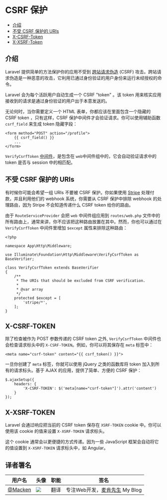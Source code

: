 # CSRF 保护

- [介绍](#csrf-introduction)
- [不受 CSRF 保护的 URIs](#csrf-excluding-uris)
- [X-CSRF-Token](#csrf-x-csrf-token)
- [X-XSRF-Token](#csrf-x-xsrf-token)

<a name="csrf-introduction"></a>
## 介绍

Laravel 提供简单的方法保护你的应用不受到 [跨站请求伪造](http://en.wikipedia.org/wiki/Cross-site_request_forgery) (CSRF) 攻击。跨站请求伪造是一种恶意的攻击，它利用已通过身份验证的用户身份来运行未经授权的命令。

Laravel 会为每个活跃用户自动生成一个 CSRF "token" 。该 token 用来核实应用接收到的请求是通过身份验证的用户出于本意发送的。

无论何时，当你需要定义一个 HTML 表单，你都应该在里面包含一个隐藏的 CSRF token ，只有这样，CSRF 保护中间件才会验证请求。你可以使用辅助函数 `csrf_field` 来生成 token 隐藏字段：

    <form method="POST" action="/profile">
        {{ csrf_field() }}
        ...
    </form>

`VerifyCsrfToken` [中间件](/docs/{{version}}/middleware)，是包含在 `web`中间件组中的，它会自动验证请求中的 token 是否与 session 中的相匹配。

<a name="csrf-excluding-uris"></a>
## 不受 CSRF 保护的 URIs

有时候你可能会希望一组 URIs 不要被 CSRF 保护。你如果使用 [Stripe](https://stripe.com) 处理付款，并且利用他们的 webhook 系统，你需要从 CSRF 保护中排除 webhook 的处理路由，因为 Stripe 不会知道传递什么 CSRF token 给你的路由。

由于 `RouteServiceProvider` 会把 `web` 中间件组应用到 `routes/web.php` 文件中的所有路由上，通常来讲，你不应该把这种路由放置在其中。然而，你也可以通过在 `VerifyCsrfToken` 中间件里增加 `$except` 属性来排除这种路由：

    <?php

    namespace App\Http\Middleware;

    use Illuminate\Foundation\Http\Middleware\VerifyCsrfToken as BaseVerifier;

    class VerifyCsrfToken extends BaseVerifier
    {
        /**
         * The URIs that should be excluded from CSRF verification.
         *
         * @var array
         */
        protected $except = [
            'stripe/*',
        ];
    }

<a name="csrf-x-csrf-token"></a>
## X-CSRF-TOKEN

除了检查被作为 POST 参数传递的 CSRF token 之外, `VerifyCsrfToken` 中间件也会检查请求标头中的 `X-CSRF-TOKEN`。例如，你可以将其保存在 `meta` 标签中：

    <meta name="csrf-token" content="{{ csrf_token() }}">

一旦你创建了 `meta` 标签，你就可以使用 jQuery 之类的函数库将 token 加入到所有的请求标头。基于 AJAX 的应用，提供了简单、方便的 CSRF 保护：

    $.ajaxSetup({
        headers: {
            'X-CSRF-TOKEN': $('meta[name="csrf-token"]').attr('content')
        }
    });

<a name="csrf-x-xsrf-token"></a>
## X-XSRF-TOKEN

Laravel 会通过响应把当前的 CSRF token 保存在 `XSRF-TOKEN` cookie 中。你可以使用该 cookie 的值来设置 `X-XSRF-TOKEN` 请求标头。

这个 cookie 通常会以更便捷的方式传递。因为一些 JavaScript 框架会自动将它的值设置到 `X-XSRF-TOKEN` 请求标头中，如 Angular。


## 译者署名
| 用户名 | 头像 | 职能 | 签名 |
|---|---|---|---|
| [@Macken](https://phphub.org/users/1289)  | <img class="avatar-66 rm-style" src="https://dn-phphub.qbox.me/uploads/avatars/1289_1473143048.jpg?imageView2/1/w/200/h/200">  |  翻译  | 专注Web开发，[麦肯先生](https://macken.me) My Blog  |